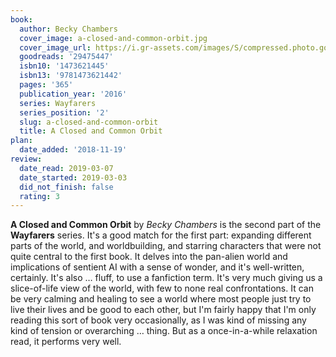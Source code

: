 ```yaml
---
book:
  author: Becky Chambers
  cover_image: a-closed-and-common-orbit.jpg
  cover_image_url: https://i.gr-assets.com/images/S/compressed.photo.goodreads.com/books/1457598923l/29475447._SX98_.jpg
  goodreads: '29475447'
  isbn10: '1473621445'
  isbn13: '9781473621442'
  pages: '365'
  publication_year: '2016'
  series: Wayfarers
  series_position: '2'
  slug: a-closed-and-common-orbit
  title: A Closed and Common Orbit
plan:
  date_added: '2018-11-19'
review:
  date_read: 2019-03-07
  date_started: 2019-03-03
  did_not_finish: false
  rating: 3
---
```


**A Closed and Common Orbit** by *Becky Chambers* is the second part of the **Wayfarers** series. It's a good match for the first part: expanding different parts of the world, and worldbuilding, and starring characters that were not quite central to the first book. It delves into the pan-alien world and implications of sentient AI with a sense of wonder, and it's well-written, certainly. It's also … fluff, to use a fanfiction term. It's very much giving us a slice-of-life view of the world, with few to none real confrontations. It can be very calming and healing to see a world where most people just try to live their lives and be good to each other, but I'm fairly happy that I'm only reading this sort of book very occasionally, as I was kind of missing any kind of tension or overarching … thing. But as a once-in-a-while relaxation read, it performs very well.
